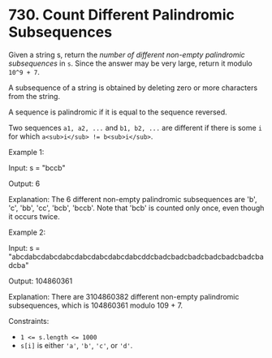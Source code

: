 # 730. Count Different Palindromic Subsequences

Given a string s, return the _number of different non-empty palindromic subsequences_ in `s`. Since the answer may be
very
large, return it modulo `10^9 + 7`.

A subsequence of a string is obtained by deleting zero or more characters from the string.

A sequence is palindromic if it is equal to the sequence reversed.

Two sequences `a1, a2, ...` and `b1, b2, ...` are different if there is some `i` for which
`a<sub>i</sub> != b<sub>i</sub>`.

Example 1:

Input: s = "bccb"

Output: 6

Explanation: The 6 different non-empty palindromic subsequences are 'b', 'c', 'bb', 'cc', 'bcb', 'bccb'.
Note that 'bcb' is counted only once, even though it occurs twice.

Example 2:

Input: s = "abcdabcdabcdabcdabcdabcdabcdabcddcbadcbadcbadcbadcbadcbadcbadcba"

Output: 104860361

Explanation: There are 3104860382 different non-empty palindromic subsequences, which is 104860361 modulo 109 + 7.

Constraints:

- `1 <= s.length <= 1000`
- `s[i]` is either `'a'`, `'b'`, `'c'`, or `'d'`.